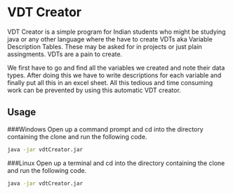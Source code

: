 # VDT Creator

VDT Creator is a simple program for Indian students who might be studying java or any other language where the have to 
create VDTs aka Variable Description Tables. These may be asked for in projects or just plain assingments. VDTs are a pain
to create. 

We first have to go and find all the variables we created and note their data types. After doing this we have to write descriptions 
for each variable and finally put all this in an excel sheet. All this tedious and time consuming work can be prevented by using this 
automatic VDT creator.

## Usage

###Windows
Open up a command prompt and cd into the directory containing the clone and run the following code.

```bash
java -jar vdtCreator.jar
```

###Linux
Open up a terminal and cd into the directory containing the clone and run the following code.

```bash
java -jar vdtCreator.jar
```
